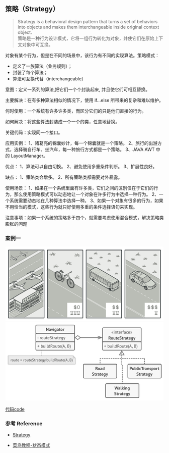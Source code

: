 ## 策略（Strategy）
> Strategy is a behavioral design pattern that turns a set of behaviors into objects and makes them interchangeable inside original context object.
    <br>策略是一种行为设计模式，它将一组行为转化为对象，并使它们在原始上下文对象中可互换。

 对象有某个行为，但是在不同的场景中，该行为有不同的实现算法。策略模式：
   * 定义了一族算法（业务规则）；
   * 封装了每个算法；
   * 算法可互换代替（interchangeable） 
 
意图：定义一系列的算法,把它们一个个封装起来, 并且使它们可相互替换。

主要解决：在有多种算法相似的情况下，使用 if...else 所带来的复杂和难以维护。

何时使用：一个系统有许多许多类，而区分它们的只是他们直接的行为。

如何解决：将这些算法封装成一个一个的类，任意地替换。

关键代码：实现同一个接口。

应用实例： 1、诸葛亮的锦囊妙计，每一个锦囊就是一个策略。 2、旅行的出游方式，选择骑自行车、坐汽车，每一种旅行方式都是一个策略。 3、JAVA AWT 中的 LayoutManager。

优点： 1、算法可以自由切换。 2、避免使用多重条件判断。 3、扩展性良好。

缺点： 1、策略类会增多。 2、所有策略类都需要对外暴露。

使用场景： 1、如果在一个系统里面有许多类，它们之间的区别仅在于它们的行为，那么使用策略模式可以动态地让一个对象在许多行为中选择一种行为。 2、一个系统需要动态地在几种算法中选择一种。 3、如果一个对象有很多的行为，如果不用恰当的模式，这些行为就只好使用多重的条件选择语句来实现。

注意事项：如果一个系统的策略多于四个，就需要考虑使用混合模式，解决策略类膨胀的问题


### 案例一 

![](strategy-route.png)
![](solution.png)

[代码code](transportation_strategies.py) 

### 参考 Reference

* [ Strategy ](https://refactoring.guru/design-patterns/strategy)
 
* [菜鸟教程-状态模式](https://www.runoob.com/design-pattern/strategy-pattern.html)

